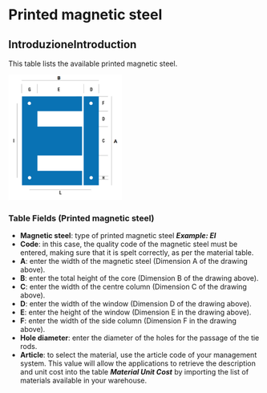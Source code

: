 # Printed magnetic steel


## IntroduzioneIntroduction

This table lists the available printed magnetic steel. 
 
<img src="img/LamieriniStampati.png" height="250px">

### Table Fields (Printed magnetic steel)

- **Magnetic steel**: type of printed magnetic steel
***Example: EI***
- **Code**: in this case, the quality code of the magnetic steel must be entered, making sure that it is spelt correctly, as per the material table.
- **A**: enter the width of the magnetic steel (Dimension A of the drawing above).
- **B**: enter the total height of the core (Dimension B of the drawing above).
- **C**: enter the width of the centre column (Dimension C of the drawing above).
- **D**: enter the width of the window (Dimension D of the drawing above).
- **E**: enter the height of the window (Dimension E in the drawing above).
- **F**: enter the width of the side column (Dimension F in the drawing above).
- **Hole diameter**: enter the diameter of the holes for the passage of the tie rods.
- **Article**: to select the material, use the article code of your management system. This value will allow the applications to retrieve the description and unit cost into the table ***Material Unit Cost*** by importing the list of materials available in your warehouse.
